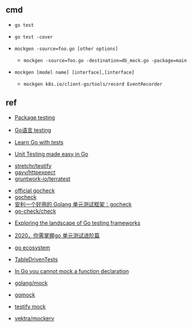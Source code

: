 
## cmd
+ `go test`
+ `go test -cover`

+ `mockgen -source=foo.go [other options] `
    + `mockgen -source=foo.go -destination=db_mock.go -package=main`
+ `mockgen [model name] [interface],[interface]`
    + `mockgen k8s.io/client-go/tools/record EventRecorder`



## ref
<!-- testing -->
+ [Package testing](https://golang.org/pkg/testing/)
+ [Go语言 testing](https://books.studygolang.com/The-Golang-Standard-Library-by-Example/chapter09/09.1.html)
+ [Learn Go with tests](https://studygolang.gitbook.io/learn-go-with-tests/)

+ [Unit Testing made easy in Go](https://medium.com/rungo/unit-testing-made-easy-in-go-25077669318)

<!-- libs -->
+ [stretchr/testify](https://github.com/stretchr/testify)
+ [gavv/httpexpect](https://github.com/gavv/httpexpect)
+ [gruntwork-io/terratest](https://github.com/gruntwork-io/terratest)

<!-- gocheck -->
+ [official gocheck](http://labix.org/gocheck)
+ [gocheck](https://www.infoq.cn/article/jRuJKgFUESpgUaqugiwe)
+ [安利一个好用的 Golang 单元测试框架：gocheck](https://juejin.cn/post/6844903463155925005)
+ [go-check/check](https://github.com/go-check/check/tree/v1)

<!-- others -->
+ [Exploring the landscape of Go testing frameworks](https://bmuschko.com/blog/go-testing-frameworks/)
+ [2020，你需掌握go 单元测试进阶篇](https://zhuanlan.zhihu.com/p/150487062)
+ [go ecosystem](https://www.jetbrains.com/research/devecosystem-2018/go/)
+ [TableDrivenTests](https://github.com/golang/go/wiki/TableDrivenTests)

+ [In Go you cannot mock a function declaration](https://stackoverflow.com/questions/47643192/how-to-mock-functions-in-golang)


<!-- mock -->
+ [golang/mock](https://github.com/golang/mock)
+ [gomock](https://pkg.go.dev/github.com/golang/mock/gomock)

+ [testify mock](https://pkg.go.dev/github.com/stretchr/testify/mock)
+ [vektra/mockery](https://github.com/vektra/mockery)